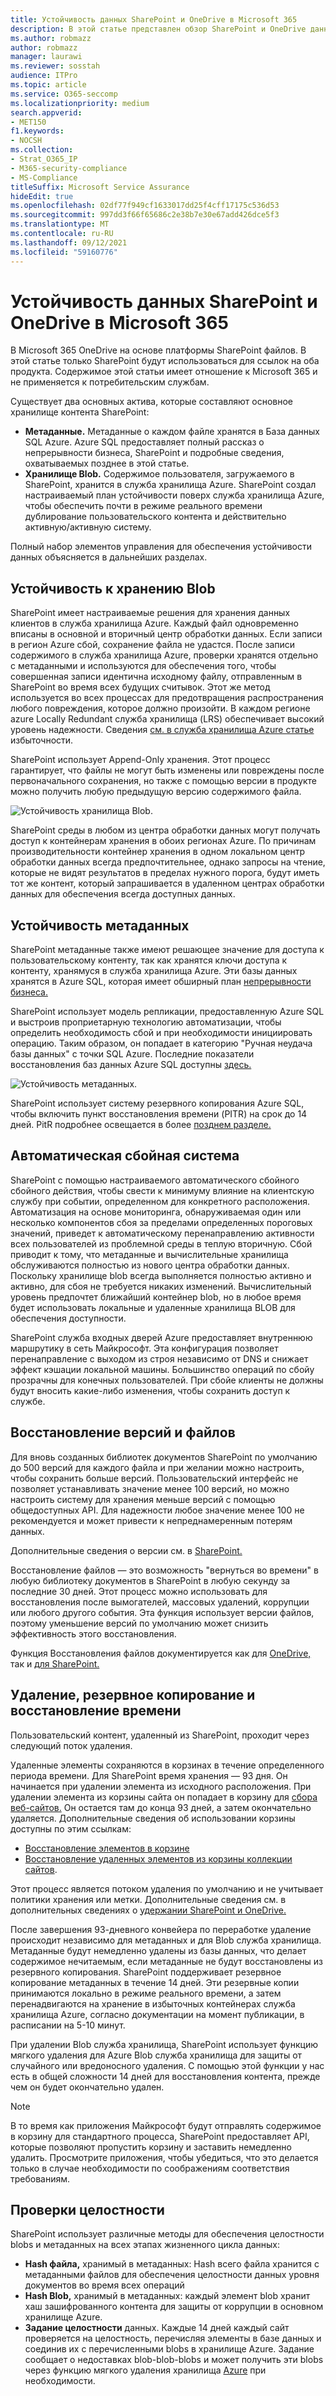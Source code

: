 ```yaml
---
title: Устойчивость данных SharePoint и OneDrive в Microsoft 365
description: В этой статье представлен обзор SharePoint и OneDrive данных в Microsoft 365.
ms.author: robmazz
author: robmazz
manager: laurawi
ms.reviewer: sosstah
audience: ITPro
ms.topic: article
ms.service: O365-seccomp
ms.localizationpriority: medium
search.appverid:
- MET150
f1.keywords:
- NOCSH
ms.collection:
- Strat_O365_IP
- M365-security-compliance
- MS-Compliance
titleSuffix: Microsoft Service Assurance
hideEdit: true
ms.openlocfilehash: 02df77f949cf1633017dd25f4cff17175c536d53
ms.sourcegitcommit: 997dd3f66f65686c2e38b7e30e67add426dce5f3
ms.translationtype: MT
ms.contentlocale: ru-RU
ms.lasthandoff: 09/12/2021
ms.locfileid: "59160776"
---
```

# <a name="sharepoint-and-onedrive-data-resiliency-in-microsoft-365"></a>Устойчивость данных SharePoint и OneDrive в Microsoft 365

В Microsoft 365 OneDrive на основе платформы SharePoint файлов. В этой статье только SharePoint будут использоваться для ссылок на оба продукта. Содержимое этой статьи имеет отношение к Microsoft 365 и не применяется к потребительским службам.

Существует два основных актива, которые составляют основное хранилище контента SharePoint:

- **Метаданные.** Метаданные о каждом файле хранятся в База данных SQL Azure. Azure SQL предоставляет полный рассказ о непрерывности бизнеса, SharePoint и подробные сведения, охватываемых позднее в этой статье.
- **Хранилище Blob.** Содержимое пользователя, загружаемого в SharePoint, хранится в служба хранилища Azure. SharePoint создал настраиваемый план устойчивости поверх служба хранилища Azure, чтобы обеспечить почти в режиме реального времени дублирование пользовательского контента и действительно активную/активную систему.

Полный набор элементов управления для обеспечения устойчивости данных объясняется в дальнейших разделах.

## <a name="blob-storage-resilience"></a>Устойчивость к хранению Blob

SharePoint имеет настраиваемые решения для хранения данных клиентов в служба хранилища Azure. Каждый файл одновременно вписаны в основной и вторичный центр обработки данных. Если записи в регион Azure сбой, сохранение файла не удастся. После записи содержимого в служба хранилища Azure, проверки хранятся отдельно с метаданными и используются для обеспечения того, чтобы совершенная записи идентична исходному файлу, отправленным в SharePoint во время всех будущих считывок. Этот же метод используется во всех процессах для предотвращения распространения любого повреждения, которое должно произойти. В каждом регионе azure Locally Redundant служба хранилища (LRS) обеспечивает высокий уровень надежности. Сведения [см. в служба хранилища Azure статье](/azure/storage/common/storage-redundancy-lrs) избыточности.

SharePoint использует Append-Only хранения. Этот процесс гарантирует, что файлы не могут быть изменены или повреждены после первоначального сохранения, но также с помощью версии в продукте можно получить любую предыдущую версию содержимого файла.

![Устойчивость хранилища Blob.](../media/assurance-blob-storage-resiliency-diagram.png)

SharePoint среды в любом из центра обработки данных могут получать доступ к контейнерам хранения в обоих регионах Azure. По причинам производительности контейнер хранения в одном локальном центр обработки данных всегда предпочтительнее, однако запросы на чтение, которые не видят результатов в пределах нужного порога, будут иметь тот же контент, который запрашивается в удаленном центрах обработки данных для обеспечения всегда доступных данных.

## <a name="metadata-resilience"></a>Устойчивость метаданных

SharePoint метаданные также имеют решающее значение для доступа к пользовательскому контенту, так как хранятся ключи доступа к контенту, хранямуся в служба хранилища Azure. Эти базы данных хранятся в Azure SQL, которая имеет обширный план [непрерывности бизнеса.](/azure/sql-database/sql-database-business-continuity)

SharePoint использует модель репликации, предоставленную Azure SQL и выстроив проприетарную технологию автоматизации, чтобы определить необходимость сбой и при необходимости инициировать операцию. Таким образом, он попадает в категорию "Ручная неудача базы данных" с точки SQL Azure. Последние показатели восстановления баз данных Azure SQL доступны [здесь.](/azure/azure-sql/database/business-continuity-high-availability-disaster-recover-hadr-overview#recover-a-database-to-the-existing-server)

![Устойчивость метаданных.](../media/assurance-metadata-resiliency-diagram.png)

SharePoint использует систему резервного копирования Azure SQL, чтобы включить пункт восстановления времени (PITR) на срок до 14 дней. PitR подробнее освещается в более [позднем разделе.](#deletion-backup-and-point-in-time-restore)

## <a name="automated-failover"></a>Автоматическая сбойная система

SharePoint с помощью настраиваемого автоматического сбойного сбойного действия, чтобы свести к минимуму влияние на клиентскую службу при событии, определенном для конкретного расположения. Автоматизация на основе мониторинга, обнаруживаемая один или несколько компонентов сбоя за пределами определенных пороговых значений, приведет к автоматическому перенаправлению активности всех пользователей из проблемной среды в теплую вторичную. Сбой приводит к тому, что метаданные и вычислительные хранилища обслуживаются полностью из нового центра обработки данных. Поскольку хранилище blob всегда выполняется полностью активно и активно, для сбоя не требуется никаких изменений. Вычислительный уровень предпочтет ближайший контейнер blob, но в любое время будет использовать локальные и удаленные хранилища BLOB для обеспечения доступности.

SharePoint служба входных дверей Azure предоставляет внутреннюю маршрутику в сеть Майкрософт. Эта конфигурация позволяет перенаправление с выходом из строя независимо от DNS и снижает эффект кэшации локальной машины. Большинство операций по сбойу прозрачны для конечных пользователей. При сбойе клиенты не должны будут вносить какие-либо изменения, чтобы сохранить доступ к службе.

## <a name="versioning-and-files-restore"></a>Восстановление версий и файлов

Для вновь созданных библиотек документов SharePoint по умолчанию до 500 версий для каждого файла и при желании можно настроить, чтобы сохранить больше версий. Пользовательский интерфейс не позволяет устанавливать значение менее 100 версий, но можно настроить систему для хранения меньше версий с помощью общедоступных API. Для надежности любое значение менее 100 не рекомендуется и может привести к непреднамеренным потерям данных.

Дополнительные сведения о версии см. в [SharePoint.](/microsoft-365/community/versioning-basics-best-practices)

Восстановление файлов — это возможность "вернуться во времени" в любую библиотеку документов в SharePoint в любую секунду за последние 30 дней. Этот процесс можно использовать для восстановления после вымогателей, массовых удалений, коррупции или любого другого события. Эта функция использует версии файлов, поэтому уменьшение версий по умолчанию может снизить эффективность этого восстановления.

Функция Восстановления файлов документируется как для [OneDrive,](https://support.office.com/article/restore-your-onedrive-fa231298-759d-41cf-bcd0-25ac53eb8a15) так и [для SharePoint.](https://support.office.com/article/Restore-a-document-library-317791c3-8bd0-4dfd-8254-3ca90883d39a)

## <a name="deletion-backup-and-point-in-time-restore"></a>Удаление, резервное копирование и восстановление времени

Пользовательский контент, удаленный из SharePoint, проходит через следующий поток удаления.

Удаленные элементы сохраняются в корзинах в течение определенного периода времени. Для SharePoint время хранения — 93 дня. Он начинается при удалении элемента из исходного расположения. При удалении элемента из корзины сайта он попадает в корзину для [сбора веб-сайтов.](https://support.office.com/article/restore-deleted-items-from-the-site-collection-recycle-bin-5fa924ee-16d7-487b-9a0a-021b9062d14b) Он остается там до конца 93 дней, а затем окончательно удаляется. Дополнительные сведения об использовании корзины доступны по этим ссылкам:

- [Восстановление элементов в корзине](https://support.office.com/article/Restore-items-in-the-Recycle-Bin-of-a-SharePoint-site-6df466b6-55f2-4898-8d6e-c0dff851a0be)
- [Восстановление удаленных элементов из корзины коллекции сайтов](https://support.office.com/article/Restore-deleted-items-from-the-site-collection-recycle-bin-5fa924ee-16d7-487b-9a0a-021b9062d14b).

Этот процесс является потоком удаления по умолчанию и не учитывает политики хранения или метки. Дополнительные сведения см. в дополнительных сведениях о [удержании SharePoint и OneDrive.](/microsoft-365/compliance/retention-policies-sharepoint)

После завершения 93-дневного конвейера по переработке удаление происходит независимо для метаданных и для Blob служба хранилища. Метаданные будут немедленно удалены из базы данных, что делает содержимое нечитаемым, если метаданные не будут восстановлены из резервного копирования. SharePoint поддерживает резервное копирование метаданных в течение 14 дней. Эти резервные копии принимаются локально в режиме реального времени, а затем [](/azure/sql-database/sql-database-automated-backups) перенадвигаются на хранение в избыточных контейнерах служба хранилища Azure, согласно документации на момент публикации, в расписании на 5-10 минут.

При удалении Blob служба хранилища, SharePoint использует функцию мягкого удаления для Azure Blob служба хранилища для защиты от случайного или вредоносного удаления. С помощью этой функции у нас есть в общей сложности 14 дней для восстановления контента, прежде чем он будет окончательно удален.

>[!Note]
>В то время как приложения Майкрософт будут отправлять содержимое в корзину для стандартного процесса, SharePoint предоставляет API, которые позволяют пропустить корзину и заставить немедленно удалить. Просмотрите приложения, чтобы убедиться, что это делается только в случае необходимости по соображениям соответствия требованиям.

## <a name="integrity-checks"></a>Проверки целостности

SharePoint использует различные методы для обеспечения целостности blobs и метаданных на всех этапах жизненного цикла данных:

- **Hash файла,** хранимый в метаданных: Hash всего файла хранится с метаданными файлов для обеспечения целостности данных уровня документов во время всех операций
- **Hash Blob,** хранимый в метаданных: каждый элемент blob хранит хаш зашифрованного контента для защиты от коррупции в основном хранилище Azure.
- **Задание целостности** данных. Каждые 14 дней каждый сайт проверяется на целостность, перечисляя элементы в базе данных и соединив их с перечисленными blobs в хранилище Azure. Задание сообщает о недоставках blob-blob-blobs и может получить эти blobs через функцию мягкого удаления хранилища [Azure](/azure/storage/blobs/soft-delete-blob-overview) при необходимости.
